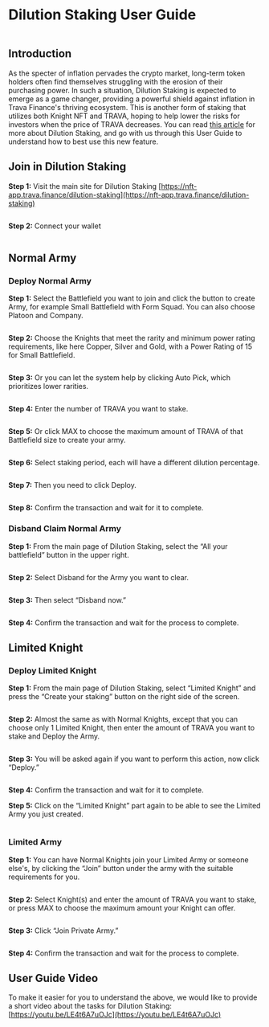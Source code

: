# Dilution Staking User Guide

<figure><img src="https://lh4.googleusercontent.com/HP7rLXcLg6rY3XILwNOiLZWSqQ7yDyartZZyGtuYxjtU7OzBRDbznEJeH8CRusLDTzExTp5GMqNAlbW1J5ZMwDmEmJmeDaNRoFAs0OaNvl5w0DzyYlp5leFfgfpj83DDSiu9GkGvfaul_zOSRjReMj8" alt=""><figcaption></figcaption></figure>

## Introduction

As the specter of inflation pervades the crypto market, long-term token holders often find themselves struggling with the erosion of their purchasing power. In such a situation, Dilution Staking is expected to emerge as a game changer, providing a powerful shield against inflation in Trava Finance's thriving ecosystem. This is another form of staking that utilizes both Knight NFT and TRAVA, hoping to help lower the risks for investors when the price of TRAVA decreases. You can read [this article](https://blog.trava.finance/dilution-staking-a-shield-against-inflation-a07a7b100a03) for more about Dilution Staking, and go with us through this User Guide to understand how to best use this new feature.

## Join in Dilution Staking

**Step 1:** Visit the main site for Dilution Staking [https://nft-app.trava.finance/dilution-staking](https://nft-app.trava.finance/dilution-staking)

<figure><img src="https://lh5.googleusercontent.com/SQ0V_CKjhg_zZKZ_LggvqPRmsDY6oi-cT_4V-WtH6AX9aEnR5MP0SQ92JdTnllWKKAR-cNRzzZ9PYWwW0kUvfWd1dz08PU9Kk5ho74ockj94z4zGaGJQY1TfSH-ybrY6bMXNf-wlefS1MERm3E6VCpQ" alt=""><figcaption></figcaption></figure>

**Step 2:** Connect your wallet

<figure><img src="https://lh6.googleusercontent.com/iAydWr1yBuuYnllB4LwN4bSF7PiCC-A4xjwk8yeRi7ysuvZJO8MBtXlmCokrIddjGj7QsTmdiU23EklYVMUviAxK-zwQfnGdKwVop_Fe9o69QDep2wYpb4q6x26nrbNwDBn9pPtjF78MLQ-KRBtjGXo" alt=""><figcaption></figcaption></figure>

## Normal Army

### Deploy Normal Army

**Step 1:** Select the Battlefield you want to join and click the button to create Army, for example Small Battlefield with Form Squad. You can also choose Platoon and Company.

<figure><img src="https://lh6.googleusercontent.com/jEcg3wP1_T7js_-XafMmH3B10TXJI4EOshaYMGVngzZhk3tMHn1vRDhb85Rx1tZhTIE-RQeaISTU-6JX28j6SWXClwpOyRkRdfg42y72BaLOkCe9Iyzw2juM1_HebjXbyFP_pSXSrlJo7j8ZKZbZI5s" alt=""><figcaption></figcaption></figure>

**Step 2:** Choose the Knights that meet the rarity and minimum power rating requirements, like here Copper, Silver and Gold, with a Power Rating of 15 for Small Battlefield.

<figure><img src="https://lh3.googleusercontent.com/aCdF61ub5KPgAKdJncyuTKji7I3BDCL-OHh-PDuQRTcZzgdzt6ZEeuZiKWL9yV-KWU2X9yfrIKp9WLUUt1sM0S_-jDNdh0qsTszgRIKYEkW-IAOc6ae3miuLhyFpg4c2CllbvFbSNdQNFyADRQR4D6g" alt=""><figcaption></figcaption></figure>

**Step 3:** Or you can let the system help by clicking Auto Pick, which prioritizes lower rarities.

<figure><img src="https://lh6.googleusercontent.com/ht40cB02DyzAJS-urCkznAyQYt-wze_OwrHRnaMs0AFpF8YUavrvMQ1GyU6GA2UniA-K0-t4QVqUNw01Yj-iAFj5g-P26thlQ8XC13Zihe_DGBhxMbtszTeKa7PVYqxojzCqrBW2z2fQW6f60VyXLic" alt=""><figcaption></figcaption></figure>

**Step 4:** Enter the number of TRAVA you want to stake.

<figure><img src="https://lh4.googleusercontent.com/kEXGmHYioLc4YPET889kGFycHSdOVegXxfahTE4NII4IJQCzAhA8X_ubfQRGNsKpjMsnNeiRHGm3g9kHesx5xVuMnwsJiOZR302KxxTospMle_P0xHcLNRysf5i7r4uHlZUQ14iAV2J5qLstKM8HMTU" alt=""><figcaption></figcaption></figure>

**Step 5:** Or click MAX to choose the maximum amount of TRAVA of that Battlefield size to create your army.

<figure><img src="https://lh3.googleusercontent.com/09SHGQFMEHgthWcfs7hBF1AlTY8xXz7F6G_1u1IhNMlrGrYofu8KMqZFUf7lnPAUiJ_ZiAKmLE8syVVVw2xv_PjffdVYhA9oT_uOiQC2adSB3eeXxn8gbF9hpHGYFQx5mfFnc1I1K5Elz_EMvDkCmZ4" alt=""><figcaption></figcaption></figure>

**Step 6:** Select staking period, each will have a different dilution percentage.

<figure><img src="https://lh5.googleusercontent.com/EdCBeAxDtikVnIBR0B3Fw_ITaw6-T8pOYCAnvWhfQM6irBTAa72vVqtxrKwglH1zN6Yuq67z49jG3gPEqIFr52piQ2ZnARJC3j6cPcwOaa1nDuA8kP6IEBgr3_HmDgUn4nMeD5g1zfjQ7GW7bv7NmME" alt=""><figcaption></figcaption></figure>

**Step 7:** Then you need to click Deploy.

<figure><img src="https://lh5.googleusercontent.com/mQTss53M-6o8nmsBPhkwhFmTFKbO00D3RK9zf-fQW919_2rXW5GXa9eiRZCmO_vNTRwkBtmkVe-frdzXccONfPpHda_n9EQlYEgADV-bg8bJ1jX07i0uQ4imzH0_AkK9eMKmddv2WMF3H2m-FaSWsYc" alt=""><figcaption></figcaption></figure>

**Step 8:** Confirm the transaction and wait for it to complete.

### Disband Claim Normal Army

**Step 1:** From the main page of Dilution Staking, select the “All your battlefield” button in the upper right.

<figure><img src="https://lh3.googleusercontent.com/B2klm0d6WQZtGrLIvrJi-P0qKxX7ylpn8VMN1hwzRw0qMmBnGoemGnvhQPlUPD8q2lrKaODHm22zstYb5dE3bUQ_YyzUk48DUIztqG61tNLaWmNz1gOSgQ1C1Dw1_ILoNBdE13R4QR9W0_pwWSDoTTg" alt=""><figcaption></figcaption></figure>

**Step 2:** Select Disband for the Army you want to clear.

<figure><img src="https://lh6.googleusercontent.com/Kc7TMLclgnqvmvxOGTa0vBd1KCFPFxlLWt0f_1xY_jL-M50rN8TmgbPu9WUmlan1PQzK3en3buC3OHvGkt7CXyv7be_aqQhppwNOZO96yM21xO9FppnWAi83mj7kqGTdhrz1CWASOHcvkWDWyIYz6ks" alt=""><figcaption></figcaption></figure>

**Step 3:** Then select “Disband now.”

<figure><img src="https://lh3.googleusercontent.com/cHLn3RcmeRlcdsF-u9gtBIrc_8lOAsdc9RzPFbnyPkYCSQn4zH6K4O1CwF4aobCScGYIusKjVAIz_SG2_e6x8TyXQdYoVXXrKQddTNfr41OtbjfjhiqtgxW1Pnk_oaOWaFwK-NnmeQJaB5Th8pX2mn4" alt=""><figcaption></figcaption></figure>

**Step 4:** Confirm the transaction and wait for the process to complete.

## Limited Knight

### Deploy Limited Knight

**Step 1:** From the main page of Dilution Staking, select “Limited Knight” and press the “Create your staking” button on the right side of the screen.

<figure><img src="https://lh5.googleusercontent.com/iQHFwissC7cJZgUV6dZAvhw94pri1FQ4K5Ylu0O4L1i4IQtksxt-Hw9pYUcuTj7xZyzq8kMK3R_S6Qa7y2JHTosDAoTh6Ix8ARGQ8mj8h1xz2YqVxT1yMgH7c86CbGFstF8hgtIEYrbym3qpHMAfef4" alt=""><figcaption></figcaption></figure>

**Step 2:** Almost the same as with Normal Knights, except that you can choose only 1 Limited Knight, then enter the amount of TRAVA you want to stake and Deploy the Army.

<figure><img src="https://lh3.googleusercontent.com/vYT6QXEA94Z5aAySI6SqOhRmTat3a978u0W2AXmMlvlq44D09wYwhoQHHHCh5S6nuPyaEw2hbsD1SLNAhtiyChmVDNqrBGeXvlH9IuwfTy0jlv2loIe0vtB8feEHi8x3CQv9aTrd7GqnkmxBBxBZkg8" alt=""><figcaption></figcaption></figure>

**Step 3:** You will be asked again if you want to perform this action, now click “Deploy.”

<figure><img src="https://lh6.googleusercontent.com/hBSPltXnYsa3-em3Cekyyb_K11YgRiZB4t8H_HEzrZ-xIt2d8hZGHswW4wWz8d5-PIXwLvKaLla0jIK3kj35fwnYuW-qImCvuqLEXE0JHKpz2f0a-d-mpmp91-Tzsv36JX9rtZ8-_VkRBS-7BngSJJM" alt=""><figcaption></figcaption></figure>

**Step 4:** Confirm the transaction and wait for it to complete.

**Step 5:** Click on the “Limited Knight” part again to be able to see the Limited Army you just created.

<figure><img src="https://lh3.googleusercontent.com/_1w0PUEjpgp19Fn4esg2PeaF9o2tLHdXr3xCD6YBoWzXvcL03N76TpZuwhPEn6G4rB4bw2PWOm-CYRZCx_9t4ayHJskR0KMbqulJ-qGIDH9TfFUUkwkcBA74i4F1Abgoa3zZJ_ynEnP-kFsuf0y4x1U" alt=""><figcaption></figcaption></figure>

### Limited Army

**Step 1:** You can have Normal Knights join your Limited Army or someone else's, by clicking the “Join” button under the army with the suitable requirements for you.

<figure><img src="https://lh6.googleusercontent.com/TQJIL_mCHClkQHBBWNvUozZPQ_A5MQ9QSucyOtR0P36q2uYeIUVLbpgCl1v156BdPKd-90Ms0H_jbTYVi-_c86tZI-UQoRoIXXekukr9BzCv3HorldczUQ4LYoOJL1O4v80pkZqeHrC7nPvP17S34UQ" alt=""><figcaption></figcaption></figure>

**Step 2:** Select Knight(s) and enter the amount of TRAVA you want to stake, or press MAX to choose the maximum amount your Knight can offer.

<figure><img src="https://lh4.googleusercontent.com/tydBEHQmnXIMiwQfNsEYFny0Qbz6ISNOhKsrXGI3mU2Tc1gqk0zLyEzd1jrJ5Qjngti3foivzH-zpMo7OqrPZp3f7u7xGlw48m-rHEEYesMGmJrLWzSGp0-3KyheVh3clVUTpBWnZ-wYB-hNPSkJVUM" alt=""><figcaption></figcaption></figure>

**Step 3:** Click “Join Private Army.”

<figure><img src="https://lh3.googleusercontent.com/H6K7AWt7YxMgxGQGPCB8Jq7OUl8B3GCO9QRCkDSnS5FtwYCsOLYnAlY3A_YRalCi3JurHd_nWRMo3deanKyf0RZhK_s654qzeszlyA0co2f_ZtEVniLq_NtcgDXyUvQbgbaf4vuvoQE5lhGn5AK8s3A" alt=""><figcaption></figcaption></figure>

**Step 4:** Confirm the transaction and wait for the process to complete.

## User Guide Video

To make it easier for you to understand the above, we would like to provide a short video about the tasks for Dilution Staking: [https://youtu.be/LE4t6A7uOJc](https://youtu.be/LE4t6A7uOJc)
